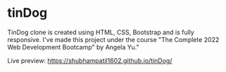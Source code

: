 # tinDog
TinDog clone is created using HTML, CSS, Bootstrap and is fully responsive. I've made this project under the course "The Complete 2022 Web Development Bootcamp" by Angela Yu."

Live preview: https://shubhampatil1602.github.io/tinDog/
